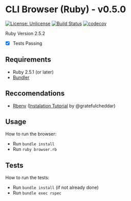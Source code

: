 # CLI Browser (Ruby) - v0.5.0
[![License: Unlicense](https://img.shields.io/badge/license-Unlicense-blue.svg)](http://unlicense.org/)
[![Build Status](https://travis-ci.com/xray/CLI-Browser.svg?token=BerRcQpeBfeLxpdsLWR4&branch=itr1)](https://travis-ci.com/xray/CLI-Browser)
[![codecov](https://codecov.io/gh/xray/CLI-Browser/branch/master/graph/badge.svg?token=EJEBYP7SrI)](https://codecov.io/gh/xray/CLI-Browser)



Ruby Version 2.5.2
- [x] Tests Passing

## Requirements
* Ruby 2.5.1 (or later)
* [Bundler](https://bundler.io/)

## Reccomendations
* [Rbenv](https://github.com/rbenv/rbenv) ([Instalation Tutorial](https://medium.com/@gratefulcheddar/installing-rbenv-and-updating-to-the-newest-ruby-version-22c465063450) by @gratefulcheddar)

## Usage
How to run the browser:
* Run `bundle install`
* Run `ruby browser.rb`

## Tests
How to run the tests:
* Run `bundle install` (if not already done)
* Run `bundle exec rspec`
